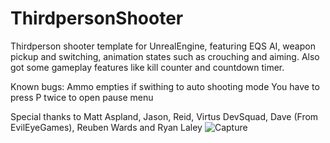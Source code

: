 # ThirdpersonShooter

Thirdperson shooter template for UnrealEngine, featuring EQS AI, weapon pickup and switching, animation states such as crouching and aiming. Also got some gameplay 
features like kill counter and countdown timer. 

Known bugs:
Ammo empties if swithing to auto shooting mode
You have to press P twice to open pause menu
 

Special thanks to Matt Aspland, Jason, Reid, Virtus DevSquad, Dave (From EvilEyeGames), Reuben Wards and Ryan Laley
![Capture](https://user-images.githubusercontent.com/2607194/136602379-c7b6eca5-6730-4c80-93ae-8c4f3637ae2f.JPG)
